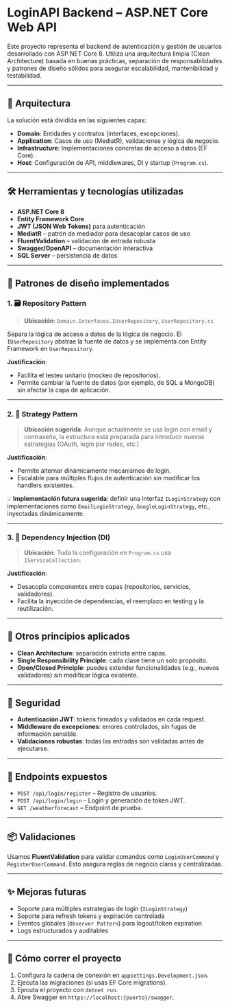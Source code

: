 # LoginAPI Backend – ASP.NET Core Web API

Este proyecto representa el backend de autenticación y gestión de usuarios desarrollado con ASP.NET Core 8. Utiliza una arquitectura limpia (Clean Architecture) basada en buenas prácticas, separación de responsabilidades y patrones de diseño sólidos para asegurar escalabilidad, mantenibilidad y testabilidad.

---

## 🧱 Arquitectura

La solución está dividida en las siguientes capas:

- **Domain**: Entidades y contratos (interfaces, excepciones).
- **Application**: Casos de uso (MediatR), validaciones y lógica de negocio.
- **Infrastructure**: Implementaciones concretas de acceso a datos (EF Core).
- **Host**: Configuración de API, middlewares, DI y startup (`Program.cs`).

---

## 🛠️ Herramientas y tecnologías utilizadas

- **ASP.NET Core 8**
- **Entity Framework Core**
- **JWT (JSON Web Tokens)** para autenticación
- **MediatR** – patrón de mediador para desacoplar casos de uso
- **FluentValidation** – validación de entrada robusta
- **Swagger/OpenAPI** – documentación interactiva
- **SQL Server** – persistencia de datos

---

## 📐 Patrones de diseño implementados

### 1. 🗃️ Repository Pattern

> **Ubicación**: `Domain.Interfaces.IUserRepository`, `UserRepository.cs`

Separa la lógica de acceso a datos de la lógica de negocio. El `IUserRepository` abstrae la fuente de datos y se implementa con Entity Framework en `UserRepository`.

**Justificación**:
- Facilita el testeo unitario (mockeo de repositorios).
- Permite cambiar la fuente de datos (por ejemplo, de SQL a MongoDB) sin afectar la capa de aplicación.

---

### 2. 🧩 Strategy Pattern

> **Ubicación sugerida**: Aunque actualmente se usa login con email y contraseña, la estructura está preparada para introducir nuevas estrategias (OAuth, login por redes, etc.)

**Justificación**:
- Permite alternar dinámicamente mecanismos de login.
- Escalable para múltiples flujos de autenticación sin modificar los handlers existentes.

💡 **Implementación futura sugerida**: definir una interfaz `ILoginStrategy` con implementaciones como `EmailLoginStrategy`, `GoogleLoginStrategy`, etc., inyectadas dinámicamente.

---

### 3. 🧱 Dependency Injection (DI)

> **Ubicación**: Toda la configuración en `Program.cs` usa `IServiceCollection`.

**Justificación**:
- Desacopla componentes entre capas (repositorios, servicios, validadores).
- Facilita la inyección de dependencias, el reemplazo en testing y la reutilización.

---

## 🧰 Otros principios aplicados

- **Clean Architecture**: separación estricta entre capas.
- **Single Responsibility Principle**: cada clase tiene un solo propósito.
- **Open/Closed Principle**: puedes extender funcionalidades (e.g., nuevos validadores) sin modificar lógica existente.

---

## 🔐 Seguridad

- **Autenticación JWT**: tokens firmados y validados en cada request.
- **Middleware de excepciones**: errores controlados, sin fugas de información sensible.
- **Validaciones robustas**: todas las entradas son validadas antes de ejecutarse.

---

## 📄 Endpoints expuestos

- `POST /api/login/register` – Registro de usuarios.
- `POST /api/login/login` – Login y generación de token JWT.
- `GET /weatherforecast` – Endpoint de prueba.

---

## 📦 Validaciones

Usamos **FluentValidation** para validar comandos como `LoginUserCommand` y `RegisterUserCommand`. Esto asegura reglas de negocio claras y centralizadas.

---

## ✨ Mejoras futuras

- Soporte para múltiples estrategias de login (`ILoginStrategy`)
- Soporte para refresh tokens y expiración controlada
- Eventos globales (`Observer Pattern`) para logout/token expiration
- Logs estructurados y auditables

---

## 🚀 Cómo correr el proyecto

1. Configura la cadena de conexión en `appsettings.Development.json`.
2. Ejecuta las migraciones (si usas EF Core migrations).
3. Ejecuta el proyecto con `dotnet run`.
4. Abre Swagger en `https://localhost:{puerto}/swagger`.
